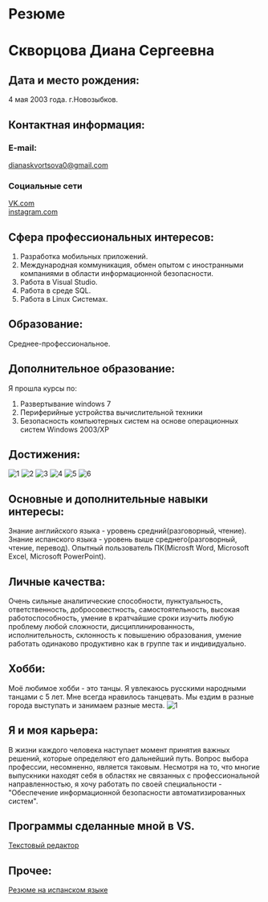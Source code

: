 # Резюме
# Скворцова Диана Сергеевна
## Дата и место рождения: 
4 мая 2003 года. г.Новозыбков.
## Контактная информация:
### E-mail:
dianaskvortsova0@gmail.com
### Социальные сети
[VK.com](https://vk.com/anananas11)<br>
[instagram.com](https://vk.com/away.php?utf=1&to=https%3A%2F%2Finstagram.com%2Fd_skvr%3Futm_medium%3Dcopy_link)
## Сфера профессиональных интересов: 
1. Разработка мобильных приложений.
2. Международная коммуникация, обмен опытом с иностранными компаниями в области информационной безопасности.
3. Работа в Visual Studio.
4. Работа в среде SQL.
5. Работа в Linux Системах.
## Образование: 
Среднее-профессиональное.
## Дополнительное образование:
Я прошла курсы по:
1. Развертывание windows 7
2. Периферийные устройства вычислительной техники
3. Безопасность компьютерных систем на основе операционных систем Windows 2003/XP
## Достижения:
![1](https://user-images.githubusercontent.com/94104072/143002260-c8e7379a-c79c-4aa0-b678-68780ef16921.png)
![2](https://user-images.githubusercontent.com/94104072/143002691-dc588d79-cc0a-497f-9f26-1a70f646ad88.png)
![3](https://user-images.githubusercontent.com/94104072/145085073-dfde2bb1-5d2c-46d5-b972-0a90105d4a91.jpg)
![4](https://user-images.githubusercontent.com/94104072/142999304-1225e09a-a492-45a5-a5dc-5f61f474ae44.jpg)
![5](https://user-images.githubusercontent.com/94104072/142999333-4de6b7cf-82c1-4bfb-b1a2-7f2e243680e6.jpg)
![6](https://user-images.githubusercontent.com/94104072/143671479-67e9538e-f767-4d2c-b2bc-b38c8870d3ca.jpg)
## Основные и дополнительные навыки интересы:
Знание английского языка - уровень средний(разговорный, чтение).
Знание испанского языка - уровень выше среднего(разговорный, чтение, перевод).
Опытный пользователь ПК(Microsft Word, Microsoft Excel, Microsoft PowerPoint).
## Личные качества:
Очень сильные аналитические способности, пунктуальность, ответственность, добросовестность, самостоятельность, высокая работоспособность, умение в кратчайшие сроки изучить любую проблему любой сложности, дисциплинированность, исполнительность, склонность к повышению образования, умение работать одинаково продуктивно как в группе так и индивидуально.
## Хобби:
Моё любимое хобби - это танцы. Я увлекаюсь русскими народными танцами с 5 лет. Мне всегда нравилось танцевать. Мы ездим в разные города выступать и занимаем разные места.
![1](https://user-images.githubusercontent.com/94104072/146801005-9f3137aa-578f-49a9-8046-6ee7da795b56.jpg)
## Я и моя карьера:
В жизни каждого человека наступает момент принятия важных решений, которые определяют его дальнейший путь. Вопрос выбора профессии, несомненно, является таковым. Несмотря на то, что многие выпускники находят себя в областях не связанных с профессиональной направленностью, я хочу работать по своей специальности - "Обеспечение информационной безопасности автоматизированных систем".
## Программы сделанные мной в VS.
[Текстовый редактор](https://github.com/skvordi/Text_Editor)
## Прочее:
[Резюме на испанском языке](https://github.com/skvordi/repositorio/blob/main/README.md)


